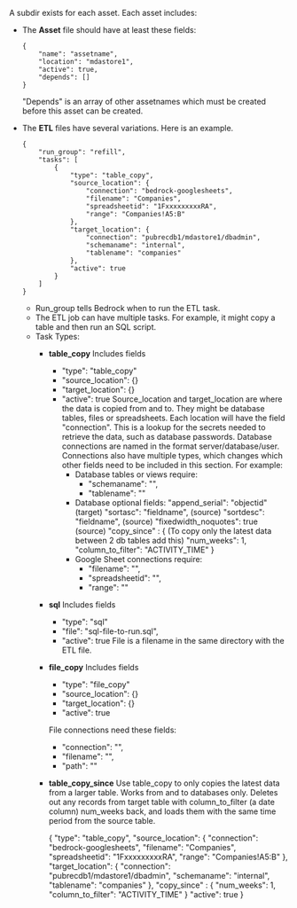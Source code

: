 
A subdir exists for each asset. Each asset includes:

- The **Asset** file should have at least these fields:
    ```
    {
        "name": "assetname",
        "location": "mdastore1",
        "active": true,
        "depends": []
    }
    ```
    "Depends" is an array of other assetnames which must be created before this asset can be created.


- The **ETL** files have several variations. Here is an example.
 
    ```
    {
        "run_group": "refill",
        "tasks": [
            {
                "type": "table_copy",
                "source_location": {
                    "connection": "bedrock-googlesheets",
                    "filename": "Companies",
                    "spreadsheetid": "1FxxxxxxxxxRA",
                    "range": "Companies!A5:B"
                },
                "target_location": {
                    "connection": "pubrecdb1/mdastore1/dbadmin",
                    "schemaname": "internal",
                    "tablename": "companies"
                },
                "active": true
            }
        ]
    }
    ```

    - Run_group tells Bedrock when to run the ETL task.
    - The ETL job can have multiple tasks. For example, it might copy a table and then run an SQL script.
    - Task Types:
        - **table_copy** Includes fields
            - "type": "table_copy"
            - "source_location": {}
            - "target_location": {}
            - "active": true
        Source_location and target_location are where the data is copied from and to. They might be database tables, files or spreadsheets. Each location will have the field "connection". This is a lookup for the secrets needed to retrieve the data, such as database passwords. Database connections are named in the format server/database/user. Connections also have multiple types, which changes which other fields need to be included in this section. For example:
                - Database tables or views require:
                    - "schemaname": "",
                    - "tablename": ""
                - Database optional fields:
                    "append_serial": "objectid" (target)
                    "sortasc": "fieldname", (source)
                    "sortdesc": "fieldname", (source)
                    "fixedwidth_noquotes": true (source)
                    "copy_since" : {  (To copy only the latest data between 2 db tables add this)
                        "num_weeks": 1,
                        "column_to_filter": "ACTIVITY_TIME"
                    }
                - Google Sheet connections require:
                    - "filename": "",
                    - "spreadsheetid": "",
                    - "range": ""

        - **sql** Includes fields
            - "type": "sql"
            - "file": "sql-file-to-run.sql",
            - "active": true 
        File is a filename in the same directory with the ETL file.


        - **file_copy** Includes fields
            - "type": "file_copy"
            - "source_location": {}
            - "target_location": {}
            - "active": true

            File connections need these fields:

            - "connection": "",
            - "filename": "",
            - "path": ""

        - **table_copy_since** Use table_copy to only copies the latest data from a larger table. Works from and to databases only.
            Deletes out any records from target table with column_to_filter (a date column) num_weeks back, and loads them with 
            the same time period from the source table.

            {
                "type": "table_copy",
                "source_location": {
                    "connection": "bedrock-googlesheets",
                    "filename": "Companies",
                    "spreadsheetid": "1FxxxxxxxxxRA",
                    "range": "Companies!A5:B"
                },
                "target_location": {
                    "connection": "pubrecdb1/mdastore1/dbadmin",
                    "schemaname": "internal",
                    "tablename": "companies"
                },
                "copy_since" : {
                    "num_weeks": 1,
                    "column_to_filter": "ACTIVITY_TIME"
                }
                "active": true
            }
